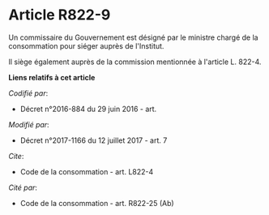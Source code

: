 # Article R822-9

Un commissaire du Gouvernement est désigné par le ministre chargé de la consommation pour siéger auprès de l'Institut. 

Il siège également auprès de la commission mentionnée à l'article L. 822-4.

**Liens relatifs à cet article**

_Codifié par_:

  - Décret n°2016-884 du 29 juin 2016 - art.

_Modifié par_:

  - Décret n°2017-1166 du 12 juillet 2017 - art. 7

_Cite_:

  - Code de la consommation - art. L822-4

_Cité par_:

  - Code de la consommation - art. R822-25 (Ab)
